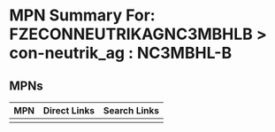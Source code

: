 



# MPN Summary For: FZECONNEUTRIKAGNC3MBHLB > con-neutrik_ag : NC3MBHL-B

## MPNs
  

|MPN|Direct Links|Search Links|
| :--- | :--- | :--- |
||||
